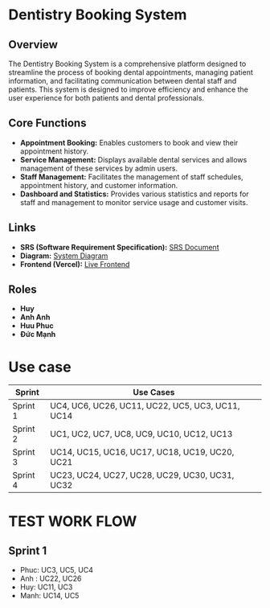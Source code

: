 # Dentistry Booking System

## Overview
The Dentistry Booking System is a comprehensive platform designed to streamline the process of booking dental appointments, managing patient information, and facilitating communication between dental staff and patients. This system is designed to improve efficiency and enhance the user experience for both patients and dental professionals.

## Core Functions
- **Appointment Booking:** Enables customers to book and view their appointment history.
- **Service Management:** Displays available dental services and allows management of these services by admin users.
- **Staff Management:** Facilitates the management of staff schedules, appointment history, and customer information.
- **Dashboard and Statistics:** Provides various statistics and reports for staff and management to monitor service usage and customer visits.

## Links
- **SRS (Software Requirement Specification):** [SRS Document](https://docs.google.com/document/d/1-woQEySvFkJJ0rmm1Cmxhae86M1NNkhjnNEuN7u8aA4/edit?fbclid=IwAR2SaQ50oZuIRd5BgTc7FbD5_yG3FheTy1XL4ngi1sNnOGhl9CWxLJNXj3k)
- **Diagram:** [System Diagram](https://app.diagrams.net/#G1-5mSVBvoR6uAEzkfXT2RGAQlZQ2oUZC8#%7B%22pageId%22%3A%22lsPBUERqXHNC8R6fdQQM%22%7D)
- **Frontend (Vercel):** [Live Frontend](https://dentistry-booking-system-4jgo.vercel.app)

## Roles
- **Huy**
- **Anh Anh** 
- **Huu Phuc** 
- **Đức Mạnh** 

# Use case

| Sprint  | Use Cases                            |
|---------|--------------------------------------|
| Sprint 1| UC4, UC6, UC26, UC11, UC22, UC5, UC3, UC11, UC14 |
| Sprint 2| UC1, UC2, UC7, UC8, UC9, UC10, UC12, UC13 |
| Sprint 3| UC14, UC15, UC16, UC17, UC18, UC19, UC20, UC21 |
| Sprint 4| UC23, UC24, UC27, UC28, UC29, UC30, UC31, UC32 |            


# TEST WORK FLOW  
## Sprint 1
- Phuc: UC3, UC5, UC4
- Anh : UC22, UC26
- Huy: UC11, UC3
- Manh: UC14, UC5
